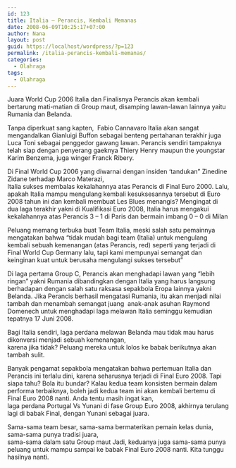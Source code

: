 ```yaml
---
id: 123
title: Italia – Perancis, Kembali Memanas
date: 2008-06-09T10:25:17+07:00
author: Nana
layout: post
guid: https://localhost/wordpress/?p=123
permalink: /italia-perancis-kembali-memanas/
categories:
  - Olahraga
tags:
  - Olahraga
---
```

Juara World Cup 2006 Italia dan Finalisnya Perancis akan kembali bertarung mati-matian di Group maut, disamping lawan-lawan lainnya yaitu Rumania dan Belanda.

Tanpa diperkuat sang kapten,  Fabio Cannavaro Italia akan sangat mengandalkan Gianluigi Buffon sebagai benteng pertahanan terakhir juga Luca Toni sebagai penggedor gawang lawan. Perancis sendiri tampaknya telah siap dengan penyerang gaeknya Thiery Henry maupun the youngstar Karim Benzema, juga winger Franck Ribery.

Di Final World Cup 2006 yang diwarnai dengan insiden ‘tandukan” Zinedine Zidane terhadap Marco Materazi,  
Italia sukses membalas kekalahannya atas Perancis di Final Euro 2000. Lalu, apakah Italia mampu mengulang kembali kesuksesannya tersebut di Euro 2008 tahun ini dan kembali membuat Les Blues menangis? Mengingat di dua laga terakhir yakni di Kualifikasi Euro 2008, Italia harus mengakui kekalahannya atas Perancis 3 – 1 di Paris dan bermain imbang 0 – 0 di Milan

Peluang memang terbuka buat Team Italia, meski salah satu pemainnya mengatakan bahwa “tidak mudah bagi team (Italia) untuk mengulang kembali sebuah kemenangan (atas Perancis, red) seperti yang terjadi di Final World Cup Germany lalu, tapi kami mempunyai semangat dan keinginan kuat untuk berusaha mengulangi sukses tersebut”

Di laga pertama Group C, Perancis akan menghadapi lawan yang “lebih ringan” yakni Rumania dibandingkan dengan Italia yang harus langsung berhadapan dengan salah satu raksasa sepakbola Eropa lainnya yakni Belanda. Jika Perancis berhasil mengatasi Rumania, itu akan menjadi nilai tambah dan menambah semangat juang  anak-anak asuhan Raymond Domenech untuk menghadapi laga melawan Italia seminggu kemudian tepatnya 17 Juni 2008.

Bagi Italia sendiri, laga perdana melawan Belanda mau tidak mau harus dikonversi menjadi sebuah kemenangan,  
karena jika tidak? Peluang mereka untuk lolos ke babak berikutnya akan tambah sulit.

Banyak pengamat sepakbola mengatakan bahwa pertemuan Italia dan Perancis ini terlalu dini, karena seharusnya terjadi di Final Euro 2008. Tapi siapa tahu? Bola itu bundar? Kalau kedua team konsisten bermain dalam performa terbaiknya, boleh jadi kedua team ini akan kembali bertemu di Final Euro 2008 nanti. Anda tentu masih ingat kan,  
laga perdana Portugal Vs Yunani di fase Group Euro 2008, akhirnya terulang lagi di babak Final, dengan Yunani sebagai juara.

Sama-sama team besar, sama-sama bermaterikan pemain kelas dunia, sama-sama punya tradisi juara,  
sama-sama dalam satu Group maut Jadi, keduanya juga sama-sama punya peluang untuk mampu sampai ke babak Final Euro 2008 nanti. Kita tunggu hasilnya nanti.